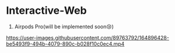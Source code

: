 # Interactive-Web

1. Airpods Pro(will be implemented soon😢)

https://user-images.githubusercontent.com/89763792/164896428-be5493f9-494b-4079-890c-b028f10c0ec4.mp4

